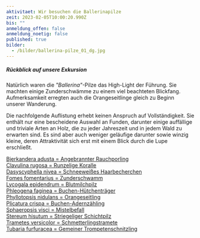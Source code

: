 ```yaml
---
aktivitaet: Wir besuchen die Ballerinapilze
zeit: 2023-02-05T10:00:20.990Z
bis: ""
anmeldung_offen: false
anmeldung_noetig: false
published: true
bilder:
  - /bilder/ballerina-pilze_01_dg.jpg
---
```

##### Rückblick auf unsere Exkursion

Natürlich waren die *"Ballerina"*-Pilze das High-Light der Führung. Sie machten einige Zunderschwämme zu einem viel beachteten Blickfang. Aufmerksamkeit erregten auch die Orangeseitlinge gleich zu Beginn unserer Wanderung.

Die nachfolgende Auflistung erhebt keinen Anspruch auf Vollständigkeit. Sie enthält nur eine bescheidene Auswahl an Funden, darunter einige auffällige und triviale Arten an Holz, die zu jeder Jahreszeit und in jedem Wald zu erwarten sind. Es sind aber auch weniger geläufige darunter sowie winzig kleine, deren Attraktivität sich erst mit einem Blick durch die Lupe erschließt.

[Bjerkandera adusta = Angebrannter Rauchporling](/pilze/bjerkandera-adusta-angebrannter-rauchporling)  
[Clavulina rugosa = Runzelige Koralle](/pilze/clavulina-rugosa-runzelige-koralle)  
[Dasyscyphella nivea = Schneeweißes Haarbecherchen](/pilze/dasyscyphella-nivea-schneeweißes-haarbecherchen)  
[Fomes fomentarius = Zunderschwamm](/pilze/fomes-fomentarius-zunderschwamm)  
[Lycogala epidendrum = Blutmilchpilz](/pilze/lycogala-epidendrum-blutmilchpilz)  
[Phleogena faginea = Buchen-Hütchenträger](/pilze/phleogena-faginea-buchen-hütchenträger)  
[Phyllotopsis nidulans = Orangeseitling](/pilze/phyllotopsis-nidulans-orangeseitling)  
[Plicatura crispa = Buchen-Adernzähling](/pilze/plicatura-crispa-buchen-adernzähling)  
[Sphaeropsis visci = Mistelbefall](/pilze/sphaeropsis-visci-mistelbefall)  
[Stereum hisutum = Striegeliger Schichtpilz](/pilze/stereum-hirsutum-striegeliger-schichtpilz)  
[Trametes versicolor = Schmetterlingstramete](/pilze/trametes-versicolor-schmetterlingstramete)  
[Tubaria furfuracea = Gemeiner Trompetenschnitzling](/pilze/tubaria-furfuracea-gemeiner-trompetenschnitzling)